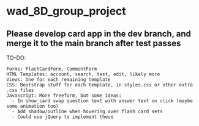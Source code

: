# wad_8D_group_project

## Please develop card app in the dev branch, and merge it to the main branch after test passes

TO-DO:
```
Forms: FlashCardForm, CommentForm
HTML Templates: account, search, test, edit, likely more
Views: One for each remaining template
CSS: Bootstrap stuff for each template, in styles.css or other extra .css files
Javascript: More freeform, but some ideas: 
  - In show_card swap question text with answer text on click (maybe some animation too)
  - Add shadow/outline when hovering over flash card sets
  - Could use jQuery to implement these
```
